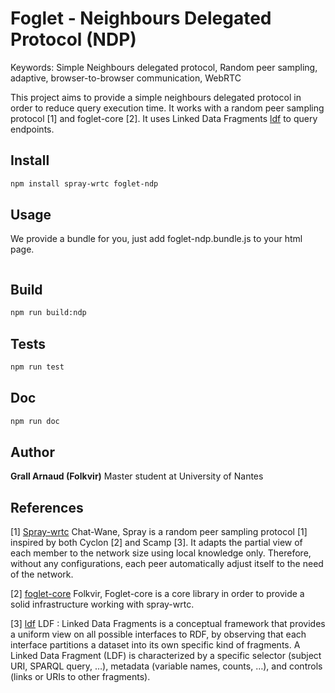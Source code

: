 # Foglet - Neighbours Delegated Protocol (NDP)

Keywords: Simple Neighbours delegated protocol, Random peer sampling, adaptive, browser-to-browser communication, WebRTC

This project aims to provide a simple neighbours delegated protocol in order to reduce query execution time. It works with a random peer sampling protocol [1] and foglet-core [2].
It uses Linked Data Fragments [ldf](http://linkeddatafragments.org/) to query endpoints.  


## Install

```bash
npm install spray-wrtc foglet-ndp
```

## Usage

We provide a bundle for you, just add foglet-ndp.bundle.js to your html page.

```javascript

```

## Build

```bash
npm run build:ndp
```

## Tests

```bash
npm run test
```

## Doc

```bash
npm run doc
```

## Author

**Grall Arnaud (Folkvir)** Master student at University of Nantes

## References

[1] [Spray-wrtc](https://github.com/Chat-Wane/spray-wrtc) Chat-Wane, Spray is a random peer sampling protocol [1] inspired by both Cyclon [2] and Scamp [3]. It adapts the partial view of each member to the network size using local knowledge only. Therefore, without any configurations, each peer automatically adjust itself to the need of the network.

[2] [foglet-core](https://github.com/folkvir/foglet-core.git) Folkvir, Foglet-core is a core library in order to provide a solid infrastructure working with spray-wrtc.

[3] [ldf](http://linkeddatafragments.org/) LDF : Linked Data Fragments is a conceptual framework that provides a uniform view on all possible interfaces to RDF, by observing that each interface partitions a dataset into its own specific kind of fragments.
A Linked Data Fragment (LDF) is characterized by a specific selector (subject URI, SPARQL query, …), metadata (variable names, counts, …), and controls (links or URIs to other fragments).
